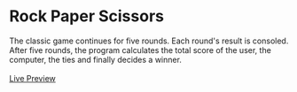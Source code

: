 <h1>Rock Paper Scissors</h1>

<p>The classic game continues for five rounds. Each round's result is consoled. After five rounds, the program calculates the total score of the user, the computer,
  the ties and finally decides a winner.
  <br> <br>
  <a href="https://monajstha.github.io/rock-paper-scissors/">Live Preview</a>
</p>
